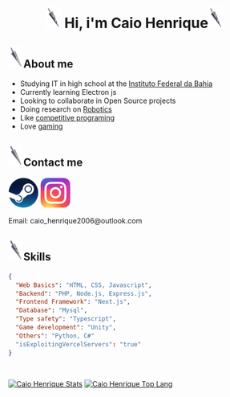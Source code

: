 <h1 align="center"><img width="30px" src="Coiled nail.png" /> Hi, i'm Caio Henrique<img width="30px" src="Coiled nail.png" /></h1>

<h2><img width="30px" src="Pure nail.png" />About me</h2>

- Studying IT in high school at the [Instituto Federal da Bahia](https://portal.ifba.edu.br/)
- Currently learning Electron js
- Looking to collaborate in Open Source projects
- Doing research on [Robotics](https://www.instagram.com/thearmengers?igsh=N3JwNGF2Z2FjcDFm)
- Like [competitive programing](https://codeforces.com/profile/Cakios)
- Love [gaming](https://steamcommunity.com/profiles/76561199191603747/)

<h2><img width="30px" src="Nail.png" />Contact me</h2>

<a href="https://steamcommunity.com/profiles/76561199191603747/"><img width="60px" src="https://raw.githubusercontent.com/caio-henrique2006/caio-henrique2006/main/Steam_icon_logo.svg" /></a>
<a href="https://www.instagram.com/caiohenrique1712?igsh=ODJwdzh6aGdsOWY="><img width="60px" src="https://raw.githubusercontent.com/caio-henrique2006/caio-henrique2006/main/Instagram_logo.svg" /></a>
<p>Email: caio_henrique2006@outlook.com</p>

<h2><img width="30px" src="Old nail.png" />Skills</h2>

```json
{
  "Web Basics": "HTML, CSS, Javascript",
  "Backend": "PHP, Node.js, Express.js",
  "Frontend Framework": "Next.js",
  "Database": "Mysql",
  "Type safety": "Typescript",
  "Game development": "Unity",
  "Others": "Python, C#"
  "isExploitingVercelServers": "true"
}
```
<div>
<!-- <img width="60px" src="https://raw.githubusercontent.com/caio-henrique2006/caio-henrique2006/main/HTML5_Badge.svg" />
<img width="60px" src="https://raw.githubusercontent.com/caio-henrique2006/caio-henrique2006/main/CSS3_logo.svg" />
<img width="60px" src="https://raw.githubusercontent.com/caio-henrique2006/caio-henrique2006/main/Unofficial_JavaScript_logo_2.svg" />
<img width="60px" src="https://raw.githubusercontent.com/caio-henrique2006/caio-henrique2006/main/Node.js_logo.svg" />
<img width="60px" src="https://raw.githubusercontent.com/caio-henrique2006/caio-henrique2006/main/Python-logo-notext.svg" />
<img width="60px" src="https://raw.githubusercontent.com/caio-henrique2006/caio-henrique2006/main/React-icon.svg" />
<img width="60px" src="https://raw.githubusercontent.com/caio-henrique2006/caio-henrique2006/main/Typescript_logo_2020.svg" />
<img width="60px" src="https://raw.githubusercontent.com/caio-henrique2006/caio-henrique2006/main/mysql-logo-svgrepo-com.svg" />
<img width="60px" src="https://raw.githubusercontent.com/caio-henrique2006/caio-henrique2006/main/unity-svgrepo-com.svg" />
<img width="60px" src="https://raw.githubusercontent.com/caio-henrique2006/caio-henrique2006/main/Electron_Software_Framework_Logo.svg" />
<img width="60px" src="https://raw.githubusercontent.com/caio-henrique2006/caio-henrique2006/main/Logo_C_sharp.svg" />
<img width="60px" src="https://raw.githubusercontent.com/caio-henrique2006/caio-henrique2006/main/php.svg" /> -->
</div>

<br>

[![Caio Henrique Stats](https://github-readme-stats-tau-nine-61.vercel.app/api?username=caio-henrique2006&theme=radical)](https://github.com/anuraghazra/github-readme-stats)
[![Caio Henrique Top Lang](https://github-readme-stats-tau-nine-61.vercel.app/api/top-langs/?username=caio-henrique2006&theme=radical&langs_count=6&layout=compact)](https://github.com/anuraghazra/github-readme-stats)
